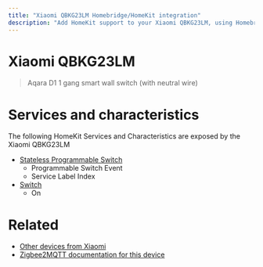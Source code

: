 ```yaml
---
title: "Xiaomi QBKG23LM Homebridge/HomeKit integration"
description: "Add HomeKit support to your Xiaomi QBKG23LM, using Homebridge, Zigbee2MQTT and homebridge-z2m."
---
```

<!---
This file has been GENERATED using src/docgen/docgen.ts
DO NOT EDIT THIS FILE MANUALLY!
-->
# Xiaomi QBKG23LM
> Aqara D1 1 gang smart wall switch (with neutral wire)


# Services and characteristics
The following HomeKit Services and Characteristics are exposed by
the Xiaomi QBKG23LM

* [Stateless Programmable Switch](../../action.md)
  * Programmable Switch Event
  * Service Label Index
* [Switch](../../switch.md)
  * On


# Related
* [Other devices from Xiaomi](../index.md#xiaomi)
* [Zigbee2MQTT documentation for this device](https://www.zigbee2mqtt.io/devices/QBKG23LM.html)